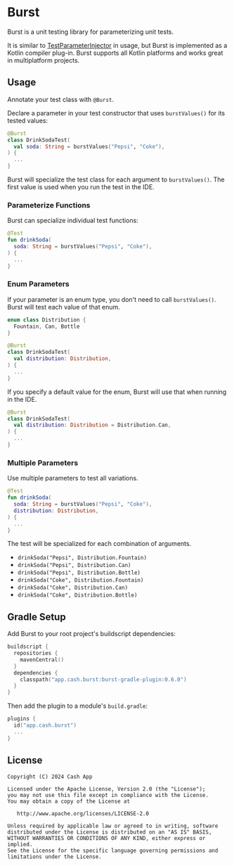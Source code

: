 Burst
=====

Burst is a unit testing library for parameterizing unit tests.

It is similar to [TestParameterInjector] in usage, but Burst is implemented as a Kotlin compiler
plug-in. Burst supports all Kotlin platforms and works great in multiplatform projects.


Usage
-----

Annotate your test class with `@Burst`.

Declare a parameter in your test constructor that uses `burstValues()` for its tested values:

```kotlin
@Burst
class DrinkSodaTest(
  val soda: String = burstValues("Pepsi", "Coke"),
) {
  ...
}
```

Burst will specialize the test class for each argument to `burstValues()`. The first value is used
when you run the test in the IDE.

### Parameterize Functions

Burst can specialize individual test functions:

```kotlin
@Test
fun drinkSoda(
  soda: String = burstValues("Pepsi", "Coke"),
) {
  ...
}
```

### Enum Parameters

If your parameter is an enum type, you don't need to call `burstValues()`. Burst will test each
value of that enum.

```kotlin
enum class Distribution {
  Fountain, Can, Bottle
}
```

```kotlin
@Burst
class DrinkSodaTest(
  val distribution: Distribution,
) {
  ...
}
```

If you specify a default value for the enum, Burst will use that when running in the IDE.

```kotlin
@Burst
class DrinkSodaTest(
  val distribution: Distribution = Distribution.Can,
) {
  ...
}
```

### Multiple Parameters

Use multiple parameters to test all variations.

```kotlin
@Test
fun drinkSoda(
  soda: String = burstValues("Pepsi", "Coke"),
  distribution: Distribution,
) {
  ...
}
```

The test will be specialized for each combination of arguments.

 * `drinkSoda("Pepsi", Distribution.Fountain)`
 * `drinkSoda("Pepsi", Distribution.Can)`
 * `drinkSoda("Pepsi", Distribution.Bottle)`
 * `drinkSoda("Coke", Distribution.Fountain)`
 * `drinkSoda("Coke", Distribution.Can)`
 * `drinkSoda("Coke", Distribution.Bottle)`

Gradle Setup
------------

Add Burst to your root project's buildscript dependencies:

```kotlin
buildscript {
  repositories {
    mavenCentral()
  }
  dependencies {
    classpath("app.cash.burst:burst-gradle-plugin:0.6.0")
  }
}
```

Then add the plugin to a module's `build.gradle`:

```kotlin
plugins {
  id("app.cash.burst")
  ...
}
```


License
-------

    Copyright (C) 2024 Cash App

    Licensed under the Apache License, Version 2.0 (the "License");
    you may not use this file except in compliance with the License.
    You may obtain a copy of the License at

       http://www.apache.org/licenses/LICENSE-2.0

    Unless required by applicable law or agreed to in writing, software
    distributed under the License is distributed on an "AS IS" BASIS,
    WITHOUT WARRANTIES OR CONDITIONS OF ANY KIND, either express or implied.
    See the License for the specific language governing permissions and
    limitations under the License.

[TestParameterInjector]: https://github.com/google/TestParameterInjector
